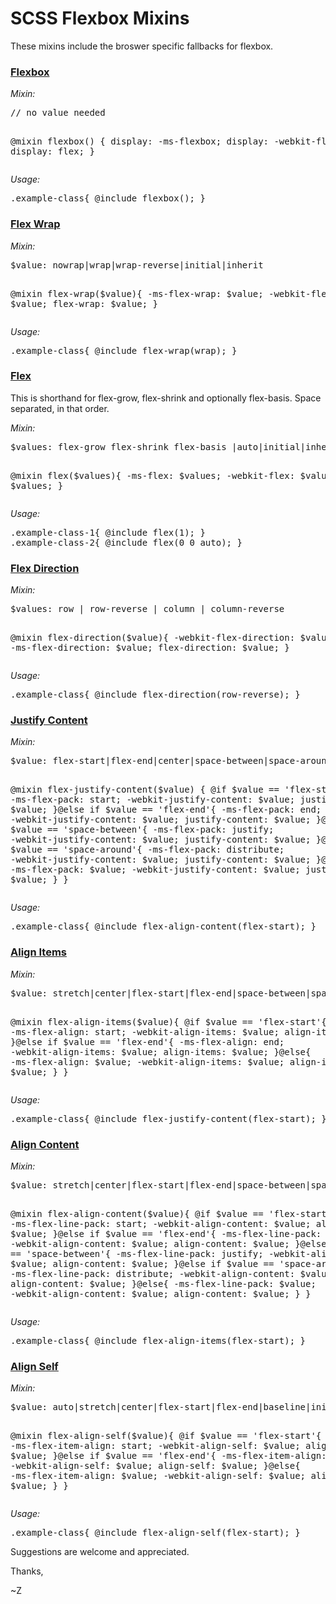 # SCSS Flexbox Mixins
These mixins include the broswer specific fallbacks for flexbox.

<h3><a href="http://www.w3schools.com/cssref/css3_pr_flexbox.asp" target="_blank"><strong>Flexbox</strong></a></h3>
<em>Mixin:</em>
<pre>
// no value needed

@mixin flexbox() {
	display: -ms-flexbox;
	display: -webkit-flex;
	display: flex;
}
</pre>
<em>Usage:</em>
<pre>.example-class{ @include flexbox(); }</pre>
<h3><a href="http://www.w3schools.com/cssref/css3_pr_flex-wrap.asp" target="_blank"><strong>Flex Wrap</strong></a></h3>
<em>Mixin:</em>
<pre>
$value: nowrap|wrap|wrap-reverse|initial|inherit

@mixin flex-wrap($value){
	-ms-flex-wrap: $value;
	-webkit-flex-wrap: $value;
	flex-wrap: $value;
}
</pre>
<em>Usage:</em>
<pre>.example-class{ @include flex-wrap(wrap); }</pre>
<h3><a href="http://www.w3schools.com/cssref/css3_pr_flex.asp" target="_blank"><strong>Flex</strong></a></h3>
<p>This is shorthand for flex-grow, flex-shrink and optionally flex-basis. Space separated, in that order.</p>
<em>Mixin:</em>
<pre>
$values: flex-grow flex-shrink flex-basis |auto|initial|inherit

@mixin flex($values){
	-ms-flex:  $values;
	-webkit-flex:  $values;
	flex:  $values;
}
</pre>
<em>Usage:</em>
<pre>
.example-class-1{ @include flex(1); }
.example-class-2{ @include flex(0 0 auto); }
</pre>
<h3><a href="https://www.w3schools.com/cssref/css3_pr_flex-direction.asp" target="_blank"><strong>Flex Direction</strong></a></h3>
<em>Mixin:</em>
<pre>
$values: row | row-reverse | column | column-reverse

@mixin flex-direction($value){
	-webkit-flex-direction: $value;
	-ms-flex-direction: $value;
	flex-direction: $value;
}
</pre>
<em>Usage:</em>
<pre>
.example-class{ @include flex-direction(row-reverse); }
</pre>
<h3><a href="http://www.w3schools.com/cssref/css3_pr_justify-content.asp" target="_blank"><strong>Justify Content</strong></a></h3>
<em>Mixin:</em>
<pre>
$value: flex-start|flex-end|center|space-between|space-around|initial|inherit

@mixin flex-justify-content($value) {
	@if $value == 'flex-start'{
		-ms-flex-pack: start;
		-webkit-justify-content: $value;
		justify-content: $value;
	}@else if $value == 'flex-end'{
		-ms-flex-pack: end;
		-webkit-justify-content: $value;
		justify-content: $value;
	}@else if $value == 'space-between'{
		-ms-flex-pack: justify;
		-webkit-justify-content: $value;
		justify-content: $value;
	}@else if $value == 'space-around'{
		-ms-flex-pack: distribute;
		-webkit-justify-content: $value;
		justify-content: $value;
	}@else{
		-ms-flex-pack: $value;
		-webkit-justify-content: $value;
		justify-content: $value;
	}
}
</pre>
<em>Usage:</em>
<pre>.example-class{ @include flex-align-content(flex-start); }</pre>
<h3><a href="http://www.w3schools.com/cssref/css3_pr_align-items.asp" target="_blank"><strong>Align Items</strong></a></h3>
<em>Mixin:</em>
<pre>
$value: stretch|center|flex-start|flex-end|space-between|space-around|initial|inherit

@mixin flex-align-items($value){
	@if $value == 'flex-start'{
		-ms-flex-align: start;
		-webkit-align-items: $value;
		align-items: $value;
	}@else if $value == 'flex-end'{
		-ms-flex-align: end;
		-webkit-align-items: $value;
		align-items: $value;
	}@else{
		-ms-flex-align: $value;
		-webkit-align-items: $value;
		align-items: $value;
	}
}
</pre>
<em>Usage:</em>
<pre>.example-class{ @include flex-justify-content(flex-start); }</pre>
<h3><a href="http://www.w3schools.com/cssref/css3_pr_align-content.asp" target="_blank"><strong>Align Content</strong></a></h3>
<em>Mixin:</em>
<pre>
$value: stretch|center|flex-start|flex-end|space-between|space-around|initial|inherit

@mixin flex-align-content($value){
	@if $value == 'flex-start'{
		-ms-flex-line-pack: start;
		-webkit-align-content: $value;
		align-content: $value;
	}@else if $value == 'flex-end'{
		-ms-flex-line-pack: end;
		-webkit-align-content: $value;
		align-content: $value;
	}@else if $value == 'space-between'{
		-ms-flex-line-pack: justify;
		-webkit-align-content: $value;
		align-content: $value;
	}@else if $value == 'space-around'{
		-ms-flex-line-pack: distribute;
		-webkit-align-content: $value;
		align-content: $value;
	}@else{
		-ms-flex-line-pack: $value;
		-webkit-align-content: $value;
		align-content: $value;
	}
}
</pre>
<em>Usage:</em>
<pre>.example-class{ @include flex-align-items(flex-start); }</pre>
<h3><a href="http://www.w3schools.com/cssref/css3_pr_align-self.asp" target="_blank"><strong>Align Self</strong></a></h3>
<em>Mixin:</em>
<pre>
$value: auto|stretch|center|flex-start|flex-end|baseline|initial|inherit
	
@mixin flex-align-self($value){
	@if $value == 'flex-start'{
		-ms-flex-item-align: start;
		-webkit-align-self: $value;
		align-self: $value;
	}@else if $value == 'flex-end'{
		-ms-flex-item-align: end;
		-webkit-align-self: $value;
		align-self: $value;
	}@else{
		-ms-flex-item-align: $value;
		-webkit-align-self: $value;
		align-self: $value;
	}
}
</pre>
<em>Usage:</em>
<pre>.example-class{ @include flex-align-self(flex-start); }</pre>

Suggestions are welcome and appreciated.

Thanks,

~Z
